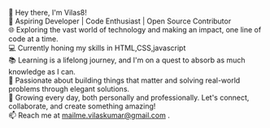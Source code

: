 👋 Hey there, I'm Vilas8!<br>
🚀 Aspiring Developer | Code Enthusiast | Open Source Contributor<br>
🌐 Exploring the vast world of technology and making an impact, one line of code at a time.<br>
💻 Currently honing my skills in HTML,CSS,javascript <br>
📚 Learning is a lifelong journey, and I'm on a quest to absorb as much knowledge as I can.<br>
🔧 Passionate about building things that matter and solving real-world problems through elegant solutions.<br>
🌱 Growing every day, both personally and professionally. Let's connect, collaborate, and create something amazing!<br>
📫 Reach me at mailme.vilaskumar@gmail.com .<br>
<!---
Vilas8/Vilas8 is a ✨ special ✨ repository because its `README.md` (this file) appears on your GitHub profile.
You can click the Preview link to take a look at your changes.
--->
